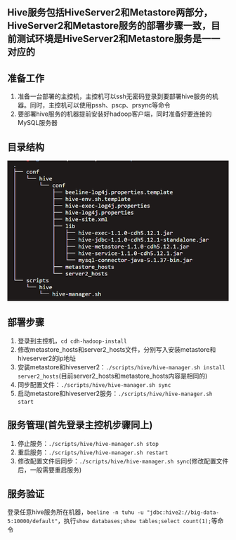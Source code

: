 ## Hive服务包括HiveServer2和Metastore两部分，HiveServer2和Metastore服务的部署步骤一致，目前测试环境是HiveServer2和Metastore服务是一一对应的
## 准备工作
1. 准备一台部署的主控机，主控机可以ssh无密码登录到要部署hive服务的机器。同时，主控机可以使用pssh、pscp、prsync等命令
2. 要部署hive服务的机器提前安装好hadoop客户端，同时准备好要连接的MySQL服务器

## 目录结构
![hive_dir](../../img/hive/hive_dir.png)

## 部署步骤
1. 登录到主控机，`cd cdh-hadoop-install`
2. 修改metastore_hosts和server2_hosts文件，分别写入安装metastore和hiveserver2的ip地址
3. 安装metastore和hiveserver2：`./scripts/hive/hive-manager.sh install server2_hosts`(目前server2_hosts和metastore_hosts内容是相同的)
4. 同步配置文件：`./scripts/hive/hive-manager.sh sync`
5. 启动metastore和hiveserver2服务：`./scripts/hive/hive-manager.sh start`

## 服务管理(首先登录主控机步骤同上)
1. 停止服务：`./scripts/hive/hive-manager.sh stop`
2. 重启服务：`./scripts/hive/hive-manager.sh restart`
3. 修改配置文件后同步：`./scripts/hive/hive-manager.sh sync`(修改配置文件后，一般需要重启服务)

## 服务验证
   登录任意hive服务所在机器，`beeline -n tuhu -u "jdbc:hive2://big-data-5:10000/default"`，执行`show databases;show tables;select count(1);`等命令
